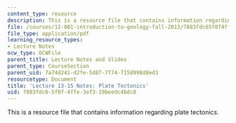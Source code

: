 ```yaml
---
content_type: resource
description: This is a resource file that contains information regarding plate tectonics.
file: /courses/12-001-introduction-to-geology-fall-2013/7883fdc65f0f4ffe3ef319beedc4bdc8_MIT12_001F13_Lec13-15Notes.pdf
file_type: application/pdf
learning_resource_types:
- Lecture Notes
ocw_type: OCWFile
parent_title: Lecture Notes and Slides
parent_type: CourseSection
parent_uid: 7a74d241-d2fe-5d87-7f74-7158998d8ed3
resourcetype: Document
title: 'Lecture 13-15 Notes: Plate Tectonics'
uid: 7883fdc6-5f0f-4ffe-3ef3-19beedc4bdc8
---
```

This is a resource file that contains information regarding plate tectonics.

